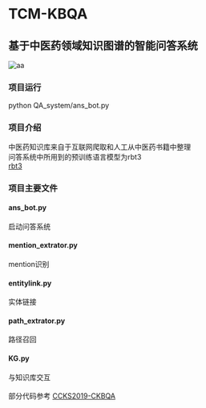 # TCM-KBQA
## 基于中医药领域知识图谱的智能问答系统<br>
![aa](https://github.com/lwb69/TCM-KBQA/blob/master/问答流程.png) 
### 项目运行
python QA_system/ans_bot.py
### 项目介绍
中医药知识库来自于互联网爬取和人工从中医药书籍中整理<br>
问答系统中所用到的预训练语言模型为rbt3<br>
[rbt3](https://huggingface.co/hfl/rbt3)
### 项目主要文件
#### ans_bot.py
启动问答系统
#### mention_extrator.py
mention识别
#### entitylink.py
实体链接
#### path_extrator.py
路径召回
#### KG.py
与知识库交互<br>
<br>
部分代码参考 [CCKS2019-CKBQA](https://github.com/ThisIsSoMe/CCKS2019-CKBQA)

